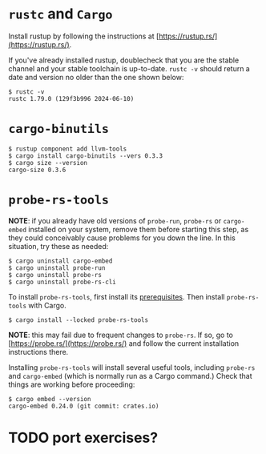 # `rustc` and `Cargo`
Install rustup by following the instructions at [https://rustup.rs/](https://rustup.rs/).

If you've already installed rustup, doublecheck that you are the stable channel and your stable toolchain is up-to-date. `rustc -v` should return a date and version no older than the one shown below:
```
$ rustc -v
rustc 1.79.0 (129f3b996 2024-06-10)
```

# `cargo-binutils`
```
$ rustup component add llvm-tools
$ cargo install cargo-binutils --vers 0.3.3
$ cargo size --version
cargo-size 0.3.6
```

# `probe-rs-tools`
**NOTE**: if you already have old versions of `probe-run`, `probe-rs` or `cargo-embed` installed on your system, remove them before starting this step, as they could conceivably cause problems for you down the line. In this situation, try these as needed:
```
$ cargo uninstall cargo-embed
$ cargo uninstall probe-run
$ cargo uninstall probe-rs
$ cargo uninstall probe-rs-cli
```

To install `probe-rs-tools`, first install its [prerequisites](https://probe.rs/docs/getting-started/installation/). Then install `probe-rs-tools` with Cargo.
```
$ cargo install --locked probe-rs-tools
```
**NOTE**: this may fail due to frequent changes to `probe-rs`. If so, go to [https://probe.rs/](https://probe.rs/) and follow the current installation instructions there.

Installing `probe-rs-tools` will install several useful tools, including `probe-rs` and `cargo-embed` (which is normally run as a Cargo command.) Check that things are working before proceeding:
```
$ cargo embed --version
cargo-embed 0.24.0 (git commit: crates.io)
```

# TODO port exercises?
